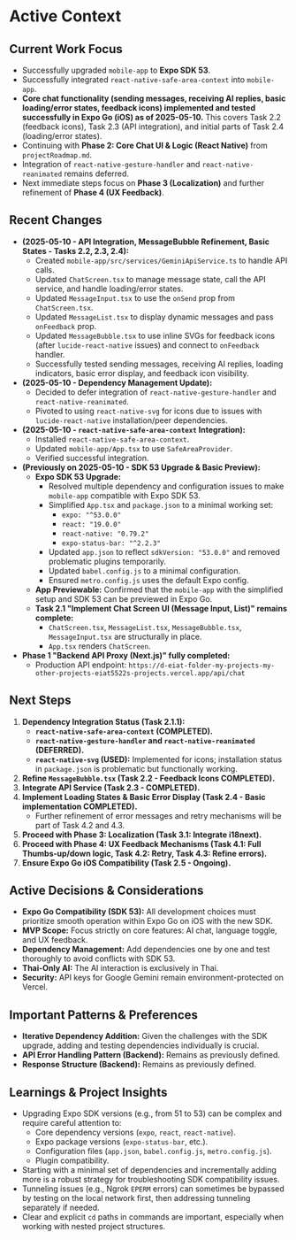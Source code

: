 # Active Context

## Current Work Focus
- Successfully upgraded `mobile-app` to **Expo SDK 53**.
- Successfully integrated `react-native-safe-area-context` into `mobile-app`.
- **Core chat functionality (sending messages, receiving AI replies, basic loading/error states, feedback icons) implemented and tested successfully in Expo Go (iOS) as of 2025-05-10.** This covers Task 2.2 (feedback icons), Task 2.3 (API integration), and initial parts of Task 2.4 (loading/error states).
- Continuing with **Phase 2: Core Chat UI & Logic (React Native)** from `projectRoadmap.md`.
- Integration of `react-native-gesture-handler` and `react-native-reanimated` remains deferred.
- Next immediate steps focus on **Phase 3 (Localization)** and further refinement of **Phase 4 (UX Feedback)**.

## Recent Changes
- **(2025-05-10 - API Integration, MessageBubble Refinement, Basic States - Tasks 2.2, 2.3, 2.4):**
    - Created `mobile-app/src/services/GeminiApiService.ts` to handle API calls.
    - Updated `ChatScreen.tsx` to manage message state, call the API service, and handle loading/error states.
    - Updated `MessageInput.tsx` to use the `onSend` prop from `ChatScreen.tsx`.
    - Updated `MessageList.tsx` to display dynamic messages and pass `onFeedback` prop.
    - Updated `MessageBubble.tsx` to use inline SVGs for feedback icons (after `lucide-react-native` issues) and connect to `onFeedback` handler.
    - Successfully tested sending messages, receiving AI replies, loading indicators, basic error display, and feedback icon visibility.
- **(2025-05-10 - Dependency Management Update):**
    - Decided to defer integration of `react-native-gesture-handler` and `react-native-reanimated`.
    - Pivoted to using `react-native-svg` for icons due to issues with `lucide-react-native` installation/peer dependencies.
- **(2025-05-10 - `react-native-safe-area-context` Integration):**
    - Installed `react-native-safe-area-context`.
    - Updated `mobile-app/App.tsx` to use `SafeAreaProvider`.
    - Verified successful integration.
- **(Previously on 2025-05-10 - SDK 53 Upgrade & Basic Preview):**
    - **Expo SDK 53 Upgrade:**
        - Resolved multiple dependency and configuration issues to make `mobile-app` compatible with Expo SDK 53.
        - Simplified `App.tsx` and `package.json` to a minimal working set:
            - `expo: "^53.0.0"`
            - `react: "19.0.0"`
            - `react-native: "0.79.2"`
            - `expo-status-bar: "^2.2.3"`
        - Updated `app.json` to reflect `sdkVersion: "53.0.0"` and removed problematic plugins temporarily.
        - Updated `babel.config.js` to a minimal configuration.
        - Ensured `metro.config.js` uses the default Expo config.
    - **App Previewable:** Confirmed that the `mobile-app` with the simplified setup and SDK 53 can be previewed in Expo Go.
    - **Task 2.1 "Implement Chat Screen UI (Message Input, List)" remains complete:**
        - `ChatScreen.tsx`, `MessageList.tsx`, `MessageBubble.tsx`, `MessageInput.tsx` are structurally in place.
        - `App.tsx` renders `ChatScreen`.
- **Phase 1 "Backend API Proxy (Next.js)" fully completed:**
    - Production API endpoint: `https://d-eiat-folder-my-projects-my-other-projects-eiat5522s-projects.vercel.app/api/chat`

## Next Steps
1.  **Dependency Integration Status (Task 2.1.1):**
    *   **`react-native-safe-area-context` (COMPLETED).**
    *   **`react-native-gesture-handler` and `react-native-reanimated` (DEFERRED).**
    *   **`react-native-svg` (USED):** Implemented for icons; installation status in `package.json` is problematic but functionally working.
2.  **Refine `MessageBubble.tsx` (Task 2.2 - Feedback Icons COMPLETED).**
3.  **Integrate API Service (Task 2.3 - COMPLETED).**
4.  **Implement Loading States & Basic Error Display (Task 2.4 - Basic implementation COMPLETED).**
    *   Further refinement of error messages and retry mechanisms will be part of Task 4.2 and 4.3.
5.  **Proceed with Phase 3: Localization (Task 3.1: Integrate i18next).**
6.  **Proceed with Phase 4: UX Feedback Mechanisms (Task 4.1: Full Thumbs-up/down logic, Task 4.2: Retry, Task 4.3: Refine errors).**
7.  **Ensure Expo Go iOS Compatibility (Task 2.5 - Ongoing).**

## Active Decisions & Considerations
- **Expo Go Compatibility (SDK 53):** All development choices must prioritize smooth operation within Expo Go on iOS with the new SDK.
- **MVP Scope:** Focus strictly on core features: AI chat, language toggle, and UX feedback.
- **Dependency Management:** Add dependencies one by one and test thoroughly to avoid conflicts with SDK 53.
- **Thai-Only AI:** The AI interaction is exclusively in Thai.
- **Security:** API keys for Google Gemini remain environment-protected on Vercel.

## Important Patterns & Preferences
- **Iterative Dependency Addition:** Given the challenges with the SDK upgrade, adding and testing dependencies individually is crucial.
- **API Error Handling Pattern (Backend):** Remains as previously defined.
- **Response Structure (Backend):** Remains as previously defined.

## Learnings & Project Insights
- Upgrading Expo SDK versions (e.g., from 51 to 53) can be complex and require careful attention to:
    - Core dependency versions (`expo`, `react`, `react-native`).
    - Expo package versions (`expo-status-bar`, etc.).
    - Configuration files (`app.json`, `babel.config.js`, `metro.config.js`).
    - Plugin compatibility.
- Starting with a minimal set of dependencies and incrementally adding more is a robust strategy for troubleshooting SDK compatibility issues.
- Tunneling issues (e.g., Ngrok `EPERM` errors) can sometimes be bypassed by testing on the local network first, then addressing tunneling separately if needed.
- Clear and explicit `cd` paths in commands are important, especially when working with nested project structures.
